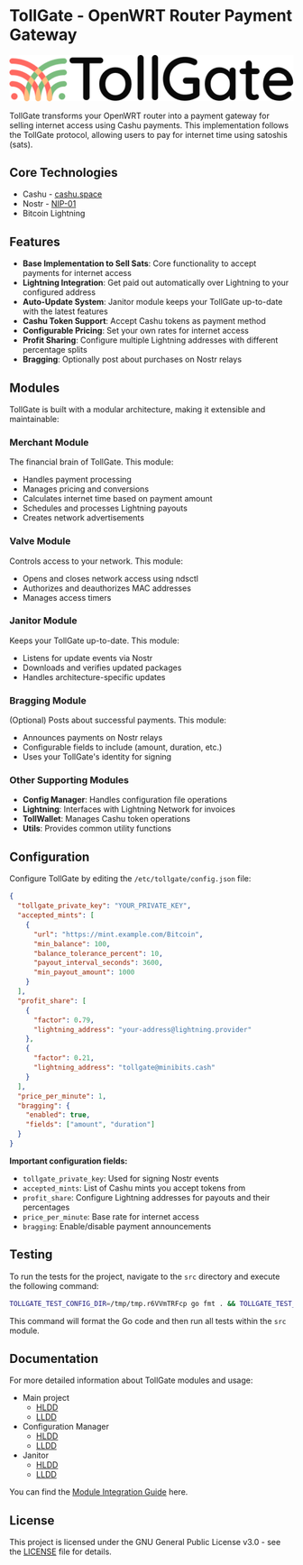 # TollGate - OpenWRT Router Payment Gateway

![tollgate-logo](docs/TollGate_Logo-C-black.png)

TollGate transforms your OpenWRT router into a payment gateway for selling internet access using Cashu payments. This implementation follows the TollGate protocol, allowing users to pay for internet time using satoshis (sats).

## Core Technologies
- Cashu - [cashu.space](https://cashu.space)
- Nostr - [NIP-01](https://github.com/nostr-protocol/nips/blob/master/01.md)
- Bitcoin Lightning

## Features

- **Base Implementation to Sell Sats**: Core functionality to accept payments for internet access
- **Lightning Integration**: Get paid out automatically over Lightning to your configured address
- **Auto-Update System**: Janitor module keeps your TollGate up-to-date with the latest features
- **Cashu Token Support**: Accept Cashu tokens as payment method
- **Configurable Pricing**: Set your own rates for internet access
- **Profit Sharing**: Configure multiple Lightning addresses with different percentage splits
- **Bragging**: Optionally post about purchases on Nostr relays

## Modules

TollGate is built with a modular architecture, making it extensible and maintainable:

### Merchant Module

The financial brain of TollGate. This module:
- Handles payment processing
- Manages pricing and conversions
- Calculates internet time based on payment amount
- Schedules and processes Lightning payouts
- Creates network advertisements

### Valve Module

Controls access to your network. This module:
- Opens and closes network access using ndsctl
- Authorizes and deauthorizes MAC addresses
- Manages access timers

### Janitor Module

Keeps your TollGate up-to-date. This module:
- Listens for update events via Nostr
- Downloads and verifies updated packages
- Handles architecture-specific updates

### Bragging Module

(Optional) Posts about successful payments. This module:
- Announces payments on Nostr relays
- Configurable fields to include (amount, duration, etc.)
- Uses your TollGate's identity for signing

### Other Supporting Modules

- **Config Manager**: Handles configuration file operations
- **Lightning**: Interfaces with Lightning Network for invoices
- **TollWallet**: Manages Cashu token operations
- **Utils**: Provides common utility functions

## Configuration

Configure TollGate by editing the `/etc/tollgate/config.json` file:

```json
{
  "tollgate_private_key": "YOUR_PRIVATE_KEY",
  "accepted_mints": [
    {
      "url": "https://mint.example.com/Bitcoin",
      "min_balance": 100,
      "balance_tolerance_percent": 10,
      "payout_interval_seconds": 3600,
      "min_payout_amount": 1000
    }
  ],
  "profit_share": [
    {
      "factor": 0.79,
      "lightning_address": "your-address@lightning.provider"
    },
    {
      "factor": 0.21,
      "lightning_address": "tollgate@minibits.cash"
    }
  ],
  "price_per_minute": 1,
  "bragging": {
    "enabled": true,
    "fields": ["amount", "duration"]
  }
}
```

**Important configuration fields:**
- `tollgate_private_key`: Used for signing Nostr events
- `accepted_mints`: List of Cashu mints you accept tokens from
- `profit_share`: Configure Lightning addresses for payouts and their percentages
- `price_per_minute`: Base rate for internet access
- `bragging`: Enable/disable payment announcements

## Testing

To run the tests for the project, navigate to the `src` directory and execute the following command:

```bash
TOLLGATE_TEST_CONFIG_DIR=/tmp/tmp.r6VVmTRFcp go fmt . && TOLLGATE_TEST_CONFIG_DIR=/tmp/tmp.EolGeeKwH3 go test .
```

This command will format the Go code and then run all tests within the `src` module.

## Documentation

For more detailed information about TollGate modules and usage:

- Main project
	- [HLDD](src/HLDD.md)
	- [LLDD](src/LLDD.md)
- Configuration Manager
	- [HLDD](src/config_manager/HLDD.md)
	- [LLDD](src/config_manager/LLDD.md)
- Janitor
	- [HLDD](src/janitor/HLDD.md)
	- [LLDD](src/janitor/LLDD.md)

You can find the [Module Integration Guide](src/integrating_modules.md) here.
## License

This project is licensed under the GNU General Public License v3.0 - see the [LICENSE](LICENSE) file for details.